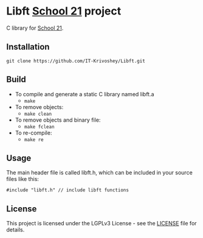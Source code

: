 # Libft [School 21](https://21-school.ru/) project
C library for [School 21](https://21-school.ru/).
## Installation
```
git clone https://github.com/IT-Krivoshey/Libft.git
```
## Build
- To compile and generate a static C library named libft.a
	- `make`
- To remove objects:
	- `make clean`
- To remove objects and binary file:
	- `make fclean`
- To re-compile:
	- `make re`
## Usage
The main header file is called libft.h, which can be included in your source files like this:
```
#include "libft.h" // include libft functions
```
## License
This project is licensed under the LGPLv3 License - see the [LICENSE](https://github.com/IT-Krivoshey/Libft/blob/master/LICENSE) file for details.
